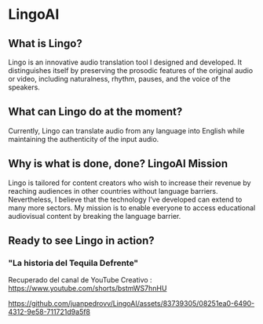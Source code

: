 # LingoAI

## What is Lingo?
Lingo is an innovative audio translation tool I designed and developed. It distinguishes itself by preserving the prosodic features of the original audio or video, including naturalness, rhythm, pauses, and the voice of the speakers. 

## What can Lingo do at the moment?
Currently, Lingo can translate audio from any language into English while maintaining the authenticity of the input audio.

## Why is what is done, done? LingoAI Mission

Lingo is tailored for content creators who wish to increase their revenue by reaching audiences in other countries without language barriers.
Nevertheless, I believe that the technology I’ve developed can extend to many more sectors. My mission is to enable everyone to access educational audiovisual content by breaking the language barrier.

## Ready to see Lingo in action?

### "La historia del Tequila Defrente"

Recuperado del canal de YouTube Creativo : https://www.youtube.com/shorts/bstmWS7hnHU


https://github.com/juanpedrovv/LingoAI/assets/83739305/08251ea0-6490-4312-9e58-711721d9a5f8


